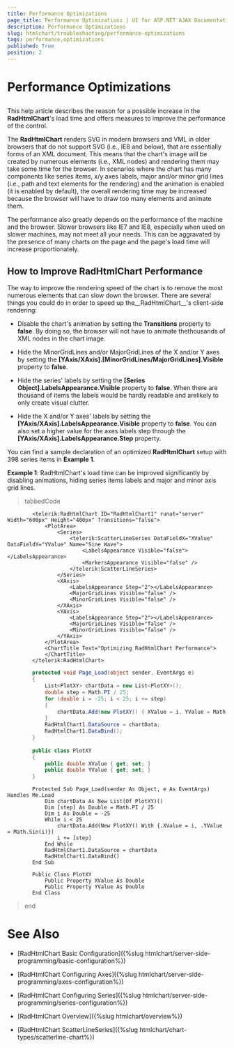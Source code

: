 ```yaml
---
title: Performance Optimizations
page_title: Performance Optimizations | UI for ASP.NET AJAX Documentation
description: Performance Optimizations
slug: htmlchart/troubleshooting/performance-optimizations
tags: performance,optimizations
published: True
position: 2
---
```


# Performance Optimizations



## 

This help article describes the reason for a possible increase in the __RadHtmlChart__'s load time and offers measures to improve the performance of the control.

The __RadHtmlChart__ renders SVG in modern browsers and VML in older browsers that do not support SVG (i.e., IE8 and below), that are essentially forms of an XML document. This means that the chart's image will be created by numerous elements (i.e., XML nodes) and rendering them may take some time for the browser. In scenarios where the chart has many components like series items, x/y axes labels, major and/or minor grid lines (i.e., path and text elements for the rendering) and the animation is enabled (it is enabled by default), the overall rendering time may be increased because the browser will have to draw too many elements and animate them.

The performance also greatly depends on the performance of the machine and the browser. Slower browsers like IE7 and IE8, especially when used on slower machines, may not meet all your needs. This can be aggravated by the presence of many charts on the page and the page's load time will increase proportionately.

## How to Improve RadHtmlChart Performance

The way to improve the rendering speed of the chart is to remove the most numerous elements that can slow down the browser. There are several things you could do in order to speed up the__RadHtmlChart__'s client-side rendering:

* Disable the chart's animation by setting the __Transitions__ property to __false__. By doing so, the browser will not have to animate thethousands of XML nodes in the chart image.

* Hide the MinorGridLines and/or MajorGridLines of the X and/or Y axes by setting the __[YAxis/XAxis].[MinorGridLines/MajorGridLines].Visible__ property to __false__.

* Hide the series' labels by setting the __[Series Object].LabelsAppearance.Visible__ property to __false__. When there are thousand of items the labels would be hardly readable and arelikely to only create visual clutter.

* Hide the X and/or Y axes' labels by setting the __[YAxis/XAxis].LabelsAppearance.Visible__ property to __false__. You can also set a higher value for the axes labels step through the __[YAxis/XAxis].LabelsAppearance.Step__ property.

You can find a sample declaration of an optimized __RadHtmlChart__ setup with 398 series items in __Example 1__.

__Example 1__: RadHtmlChart's load time can be improved significantly by disabling animations, hiding series items labels and major and minor axis grid lines.

>tabbedCode

````ASPNET
		<telerik:RadHtmlChart ID="RadHtmlChart1" runat="server" Width="600px" Height="400px" Transitions="false">
			<PlotArea>
				<Series>
					<telerik:ScatterLineSeries DataFieldX="XValue" DataFieldY="YValue" Name="Sine Wave">
						<LabelsAppearance Visible="false"></LabelsAppearance>
						<MarkersAppearance Visible="false" />
					</telerik:ScatterLineSeries>
				</Series>
				<XAxis>
					<LabelsAppearance Step="2"></LabelsAppearance>
					<MajorGridLines Visible="false" />
					<MinorGridLines Visible="false" />
				</XAxis>
				<YAxis>
					<LabelsAppearance Step="2"></LabelsAppearance>
					<MajorGridLines Visible="false" />
					<MinorGridLines Visible="false" />
				</YAxis>
			</PlotArea>
			<ChartTitle Text="Optimizing RadHtmlChart Performance">
			</ChartTitle>
		</telerik:RadHtmlChart>
````



````C#
		protected void Page_Load(object sender, EventArgs e)
		{
			List<PlotXY> chartData = new List<PlotXY>();
			double step = Math.PI / 25;
			for (double i = -25; i < 25; i += step)
			{
				chartData.Add(new PlotXY() { XValue = i, YValue = Math.Sin(i) });
			}
			RadHtmlChart1.DataSource = chartData;
			RadHtmlChart1.DataBind();
		}
	
		public class PlotXY
		{
			public double XValue { get; set; }
			public double YValue { get; set; }
		}
````



````VB
	    Protected Sub Page_Load(sender As Object, e As EventArgs) Handles Me.Load
	        Dim chartData As New List(Of PlotXY)()
	        Dim [step] As Double = Math.PI / 25
	        Dim i As Double = -25
	        While i < 25
	            chartData.Add(New PlotXY() With {.XValue = i, .YValue = Math.Sin(i)})
	            i += [step]
	        End While
	        RadHtmlChart1.DataSource = chartData
	        RadHtmlChart1.DataBind()
	    End Sub
	
	    Public Class PlotXY
	        Public Property XValue As Double
	        Public Property YValue As Double
	    End Class
````


>end

# See Also

 * [RadHtmlChart Basic Configuration]({%slug htmlchart/server-side-programming/basic-configuration%})

 * [RadHtmlChart Configuring Axes]({%slug htmlchart/server-side-programming/axes-configuration%})

 * [RadHtmlChart Configuring Series]({%slug htmlchart/server-side-programming/series-configuration%})

 * [RadHtmlChart Overview]({%slug htmlchart/overview%})

 * [RadHtmlChart ScatterLineSeries]({%slug htmlchart/chart-types/scatterline-chart%})
